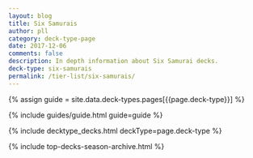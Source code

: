 ```yaml
---
layout: blog
title: Six Samurais
author: pll
category: deck-type-page
date: 2017-12-06
comments: false
description: In depth information about Six Samurai decks.
deck-type: six-samurais
permalink: /tier-list/six-samurais/ 
---
```


{% assign guide = site.data.deck-types.pages[{{page.deck-type}}] %}

{% include guides/guide.html guide=guide %}

{% include decktype_decks.html deckType=page.deck-type %}

{% include top-decks-season-archive.html %}